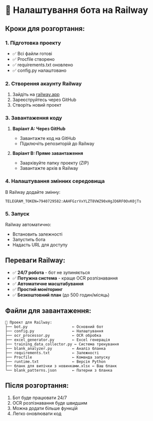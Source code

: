 # 🚀 Налаштування бота на Railway

## Кроки для розгортання:

### 1. Підготовка проекту
- ✅ Всі файли готові
- ✅ Procfile створено
- ✅ requirements.txt оновлено
- ✅ config.py налаштовано

### 2. Створення акаунту Railway
1. Зайдіть на [railway.app](https://railway.app)
2. Зареєструйтесь через GitHub
3. Створіть новий проект

### 3. Завантаження коду
1. **Варіант A: Через GitHub**
   - Завантажте код на GitHub
   - Підключіть репозиторій до Railway

2. **Варіант B: Пряме завантаження**
   - Заархівуйте папку проекту (ZIP)
   - Завантажте архів в Railway

### 4. Налаштування змінних середовища
В Railway додайте змінну:
```
TELEGRAM_TOKEN=7940729582:AAHFGzrVxYLZT8VWZ90xHgJD6RF0OvK0jTs
```

### 5. Запуск
Railway автоматично:
- Встановить залежності
- Запустить бота
- Надасть URL для доступу

## Переваги Railway:
- ✅ **24/7 робота** - бот не зупиняється
- ✅ **Потужна система** - краще OCR розпізнавання
- ✅ **Автоматичне масштабування**
- ✅ **Простий моніторинг**
- ✅ **Безкоштовний план** (до 500 годин/місяць)

## Файли для завантаження:
```
📁 Проект для Railway:
├── bot.py                    ← Основний бот
├── config.py                 ← Налаштування
├── ocr_processor.py          ← OCR обробка
├── excel_generator.py        ← Excel генерація
├── training_data_collector.py ← Система тренування
├── blank_analyzer.py         ← Аналіз бланка
├── requirements.txt          ← Залежності
├── Procfile                  ← Команда запуску
├── runtime.txt               ← Версія Python
├── бланк для випічки з новинками.xlsx ← Ваш бланк
└── blank_patterns.json       ← Патерни з бланка
```

## Після розгортання:
1. Бот буде працювати 24/7
2. OCR розпізнавання буде швидшим
3. Можна додати більше функцій
4. Легко оновлювати код 